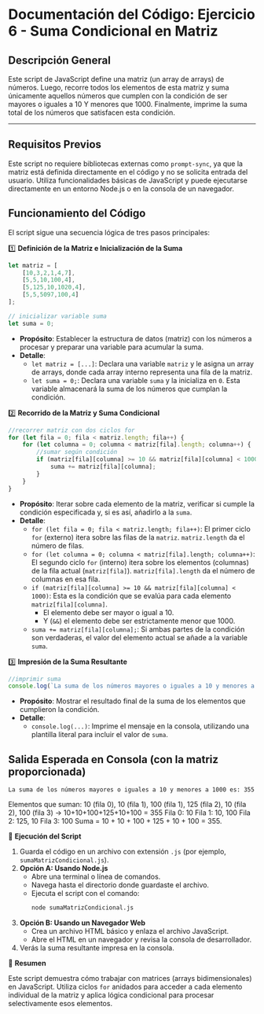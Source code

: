 # Documentación del Código: Ejercicio 6 - Suma Condicional en Matriz

## Descripción General

Este script de JavaScript define una matriz (un array de arrays) de números. Luego, recorre todos los elementos de esta matriz y suma únicamente aquellos números que cumplen con la condición de ser mayores o iguales a 10 Y menores que 1000. Finalmente, imprime la suma total de los números que satisfacen esta condición.

---

## Requisitos Previos

Este script no requiere bibliotecas externas como `prompt-sync`, ya que la matriz está definida directamente en el código y no se solicita entrada del usuario. Utiliza funcionalidades básicas de JavaScript y puede ejecutarse directamente en un entorno Node.js o en la consola de un navegador.

## Funcionamiento del Código

El script sigue una secuencia lógica de tres pasos principales:

1️⃣ **Definición de la Matriz e Inicialización de la Suma**

```js
let matriz = [
    [10,3,2,1,4,7],
    [5,5,10,100,4],
    [5,125,10,1020,4],
    [5,5,5097,100,4]
];

// inicializar variable suma
let suma = 0;
```

*   **Propósito**: Establecer la estructura de datos (matriz) con los números a procesar y preparar una variable para acumular la suma.
*   **Detalle**:
    *   `let matriz = [...]`: Declara una variable `matriz` y le asigna un array de arrays, donde cada array interno representa una fila de la matriz.
    *   `let suma = 0;`: Declara una variable `suma` y la inicializa en `0`. Esta variable almacenará la suma de los números que cumplan la condición.

2️⃣ **Recorrido de la Matriz y Suma Condicional**

```js
//recorrer matriz con dos ciclos for
for (let fila = 0; fila < matriz.length; fila++) {
    for (let columna = 0; columna < matriz[fila].length; columna++) {
        //sumar según condición
        if (matriz[fila][columna] >= 10 && matriz[fila][columna] < 1000) {
            suma += matriz[fila][columna];
        }
    }
}
```

*   **Propósito**: Iterar sobre cada elemento de la matriz, verificar si cumple la condición especificada y, si es así, añadirlo a la `suma`.
*   **Detalle**:
    *   `for (let fila = 0; fila < matriz.length; fila++)`: El primer ciclo `for` (externo) itera sobre las filas de la `matriz`. `matriz.length` da el número de filas.
    *   `for (let columna = 0; columna < matriz[fila].length; columna++)`: El segundo ciclo `for` (interno) itera sobre los elementos (columnas) de la fila actual (`matriz[fila]`). `matriz[fila].length` da el número de columnas en esa fila.
    *   `if (matriz[fila][columna] >= 10 && matriz[fila][columna] < 1000)`: Esta es la condición que se evalúa para cada elemento `matriz[fila][columna]`.
        *   El elemento debe ser mayor o igual a 10.
        *   Y (`&&`) el elemento debe ser estrictamente menor que 1000.
    *   `suma += matriz[fila][columna];`: Si ambas partes de la condición son verdaderas, el valor del elemento actual se añade a la variable `suma`.

3️⃣ **Impresión de la Suma Resultante**

```js
//imprimir suma
console.log(`La suma de los números mayores o iguales a 10 y menores a 1000 es: ${suma}`);
```

*   **Propósito**: Mostrar el resultado final de la suma de los elementos que cumplieron la condición.
*   **Detalle**:
    *   `console.log(...)`: Imprime el mensaje en la consola, utilizando una plantilla literal para incluir el valor de `suma`.

## Salida Esperada en Consola (con la matriz proporcionada)

```
La suma de los números mayores o iguales a 10 y menores a 1000 es: 355
```
Elementos que suman: 10 (fila 0), 10 (fila 1), 100 (fila 1), 125 (fila 2), 10 (fila 2), 100 (fila 3) -> 10+10+100+125+10+100 = 355
Fila 0: 10
Fila 1: 10, 100
Fila 2: 125, 10
Fila 3: 100
Suma = 10 + 10 + 100 + 125 + 10 + 100 = 355.

🚀 **Ejecución del Script**

1.  Guarda el código en un archivo con extensión `.js` (por ejemplo, `sumaMatrizCondicional.js`).
2.  **Opción A: Usando Node.js**
    *   Abre una terminal o línea de comandos.
    *   Navega hasta el directorio donde guardaste el archivo.
    *   Ejecuta el script con el comando:
        ```bash
        node sumaMatrizCondicional.js
        ```
3.  **Opción B: Usando un Navegador Web**
    *   Crea un archivo HTML básico y enlaza el archivo JavaScript.
    *   Abre el HTML en un navegador y revisa la consola de desarrollador.
4.  Verás la suma resultante impresa en la consola.

🏁 **Resumen**

Este script demuestra cómo trabajar con matrices (arrays bidimensionales) en JavaScript. Utiliza ciclos `for` anidados para acceder a cada elemento individual de la matriz y aplica lógica condicional para procesar selectivamente esos elementos.